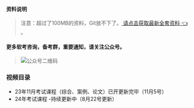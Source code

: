 #### 资料说明
> 注意：超过了100MB的资料，Git放不下了。[ 请点击获取最新全套资料 👈  ](https://91ke.cn/)。 


#### 更多软考咨询，备考群，重要通知，请关注公众号。
> ![公众号二维码](https://chaidingoss.oss-cn-hangzhou.aliyuncs.com/qrcode.jpg)

### 视频目录
- 23年11月考试课程（综合、案例、论文）已开更新完毕（11月5号）
- 24年考试课程 -持续更新中（8月22号更新）
